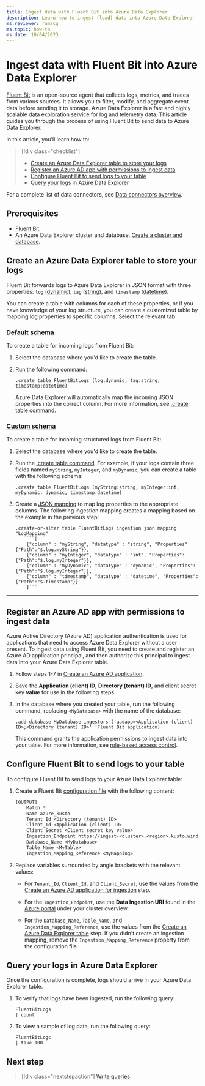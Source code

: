 ```yaml
---
title: Ingest data with Fluent Bit into Azure Data Explorer
description: Learn how to ingest (load) data into Azure Data Explorer from Fluent Bit.
ms.reviewer: ramacg
ms.topic: how-to
ms.date: 10/04/2023
---
```


# Ingest data with Fluent Bit into Azure Data Explorer

[Fluent Bit](https://fluentbit.io/) is an open-source agent that collects logs, metrics, and traces from various sources. It allows you to filter, modify, and aggregate event data before sending it to storage. Azure Data Explorer is a fast and highly scalable data exploration service for log and telemetry data. This article guides you through the process of using Fluent Bit to send data to Azure Data Explorer. 

In this article, you'll learn how to:

> [!div class="checklist"]
>
> * [Create an Azure Data Explorer table to store your logs](#create-an-azure-data-explorer-table-to-store-your-logs)
> * [Register an Azure AD app with permissions to ingest data](#register-an-azure-ad-app-with-permissions-to-ingest-data)
> * [Configure Fluent Bit to send logs to your table](#configure-fluent-bit-to-send-logs-to-your-table)
> * [Query your logs in Azure Data Explorer](#query-your-logs-in-azure-data-explorer)

For a complete list of data connectors, see [Data connectors overview](connector-overview.md).

## Prerequisites

* [Fluent Bit](https://docs.fluentbit.io/manual/installation/getting-started-with-fluent-bit).
* An Azure Data Explorer cluster and database. [Create a cluster and database](create-cluster-and-database.md).

## Create an Azure Data Explorer table to store your logs

Fluent Bit forwards logs to Azure Data Explorer in JSON format with three properties: `log` ([dynamic](kusto/query/scalar-data-types/dynamic.md)), `tag` ([string](kusto/query/scalar-data-types/string.md)), and `timestamp` ([datetime](kusto/query/scalar-data-types/datetime.md)).

You can create a table with columns for each of these properties, or if you have knowledge of your log structure, you can create a customized table by mapping log properties to specific columns. Select the relevant tab.

### [Default schema](#tab/default)

To create a table for incoming logs from Fluent Bit:

1. Select the database where you'd like to create the table.

1. Run the following command:

    ```kusto
    .create table FluentBitLogs (log:dynamic, tag:string, timestamp:datetime)
    ```

    Azure Data Explorer will automatically map the incoming JSON properties into the correct column. For more information, see [.create table command](kusto/management/create-table-command.md).
    
### [Custom schema](#tab/custom)

To create a table for incoming structured logs from Fluent Bit:

1. Select the database where you'd like to create the table.

1. Run the [.create table command](kusto/management/create-table-command.md). For example, if your logs contain three fields named `myString`, `myInteger`, and `myDynamic`, you can create a table with the following schema:

    ```kusto
    .create table FluentBitLogs (myString:string, myInteger:int, myDynamic: dynamic, timestamp:datetime)
    ```

1. Create a [JSON mapping](kusto/management/mappings.md) to map log properties to the appropriate columns. The following ingestion mapping creates a mapping based on the example in the previous step:

    ```kusto
    .create-or-alter table FluentBitLogs ingestion json mapping "LogMapping" 
        ```[
        {"column" : "myString", "datatype" : "string", "Properties":{"Path":"$.log.myString"}},
        {"column" : "myInteger", "datatype" : "int", "Properties":{"Path":"$.log.myInteger"}}, 
        {"column" : "myDynamic", "datatype" : "dynamic", "Properties":{"Path":"$.log.myInteger"}}, 
        {"column" : "timestamp", "datatype" : "datetime", "Properties":{"Path":"$.timestamp"}} 
        ]```
    ```

---

## Register an Azure AD app with permissions to ingest data

Azure Active Directory (Azure AD) application authentication is used for applications that need to access Azure Data Explorer without a user present. To ingest data using Fluent Bit, you need to create and register an Azure AD application principal, and then authorize this principal to ingest data into your Azure Data Explorer table.

1. Follow steps 1-7 in [Create an Azure AD application](provision-azure-ad-app.md#create-azure-ad-application-registration).

1. Save the **Application (client) ID**, **Directory (tenant) ID**, and client secret key **value** for use in the following steps.

1. In the database where you created your table, run the following command, replacing `<MyDatabase>` with the name of the database:

    ```kusto
    .add database MyDatabase ingestors ('aadapp=<Application (client) ID>;<Directory (tenant) ID>' 'Fluent Bit application)
    ```

    This command grants the application permissions to ingest data into your table. For more information, see [role-based access control](kusto/access-control/role-based-access-control.md).

## Configure Fluent Bit to send logs to your table

To configure Fluent Bit to send logs to your Azure Data Explorer table:

1. Create a Fluent Bit [configuration file](https://docs.fluentbit.io/manual/administration/configuring-fluent-bit/classic-mode/configuration-file) with the following content:

    ```txt
    [OUTPUT]
        Match *
        Name azure_kusto
        Tenant_Id <Directory (tenant) ID>
        Client_Id <Application (client) ID>
        Client_Secret <Client secret key value>
        Ingestion_Endpoint https://ingest-<cluster>.<region>.kusto.windows.net
        Database_Name <MyDatabase>
        Table_Name <MyTable>
        Ingestion_Mapping_Reference <MyMapping>
    ```

1. Replace variables surrounded by angle brackets with the relevant values:
   
   * For `Tenant_Id`, `Client_Id`, and `Client_Secret`, use the values from the [Create an Azure AD application for ingestion](#register-an-azure-ad-app-with-permissions-to-ingest-data) step.
  
   * For the `Ingestion_Endpoint`, use the **Data Ingestion URI** found in the [Azure portal](https://ms.portal.azure.com/) under your cluster overview.
  
   * For the `Database_Name`, `Table_Name`, and `Ingestion_Mapping_Reference`, use the values from the [Create an Azure Data Explorer table](#create-an-azure-data-explorer-table-to-store-your-logs) step. If you didn't create an ingestion mapping, remove the `Ingestion_Mapping_Reference` property from the configuration file.

## Query your logs in Azure Data Explorer

Once the configuration is complete, logs should arrive in your Azure Data Explorer table.

1. To verify that logs have been ingested, run the following query:

    ```Kusto
    FluentBitLogs
    | count
    ```

1. To view a sample of log data, run the following query:

    ```Kusto
    FluentBitLogs
    | take 100
    ```

## Next step

> [!div class="nextstepaction"]
> [Write queries](kusto/query/tutorials/learn-common-operators.md)
